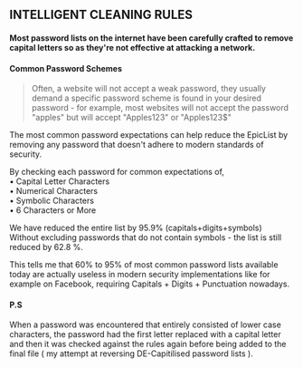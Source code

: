 ## INTELLIGENT CLEANING RULES
#### Most password lists on the internet have been carefully crafted to remove capital letters so as they're not effective at attacking a network.    
    
#### Common Password Schemes     
> Often, a website will not accept a weak password, they usually demand a specific password scheme is found in your desired password - for example, most websites will not accept the password "apples" but will accept "Apples123" or "Apples123$" 
    
The most common password expectations can help reduce the EpicList by removing any password that doesn't adhere to modern standards of security.  
    
By checking each password for common expectations of,    
• Capital Letter Characters    
• Numerical Characters     
• Symbolic Characters   
• 6 Characters or More    
   
We have reduced the entire list by 95.9% (capitals+digits+symbols)    
Without excluding passwords that do not contain symbols - the list is still reduced by 62.8 %.    

This tells me that 60% to 95% of most common password lists available today are actually useless in modern security implementations like for example on Facebook, requiring Capitals + Digits + Punctuation nowadays. 
 
#### P.S   
When a password was encountered that entirely consisted of lower case characters, the password had the first letter replaced with a capital letter and then it was checked against the rules again before being added to the final file ( my attempt at reversing DE-Capitilised password lists ).
